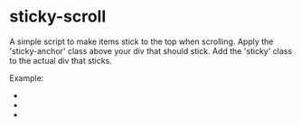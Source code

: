# sticky-scroll

A simple script to make items stick to the top when scrolling.
Apply the 'sticky-anchor' class above your div that should stick. 
Add the 'sticky' class to the actual div that sticks. 

Example:

  <div class="sticky-anchor"></div>
  <div class="sticky">
    <ul class="icons">
      <li class="icon ion-social-snapchat"></li>
      <li class="icon ion-social-octocat"></li>
      <li class="icon ion-social-instagram"></li>
    </ul> 
  </div>